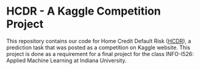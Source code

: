 # HCDR - A Kaggle Competition Project
This repository contains our code for Home Credit Default Risk ([HCDR](https://www.kaggle.com/c/home-credit-default-risk)),
a prediction task that was posted as a competition on Kaggle website. This project is done as a requirement for a final 
project for the class INFO-I526: Applied Machine Learning at Indiana University.
